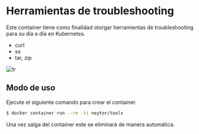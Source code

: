 # Herramientas de troubleshooting

Este container tiene como finalidad otorgar herramientas de troubleshooting para su día a día en Kubernetes.

* curl
* ss
* tar, zip

![tr](https://blog.pedrocatre.com/images/whale-bandaid.png)

## Modo de uso

Ejecute el siguiente comando para crear el container.

```bash
$ docker container run --rm -ti neytor/tools
```

Una vez salga del container este se eliminará de manera automática.
